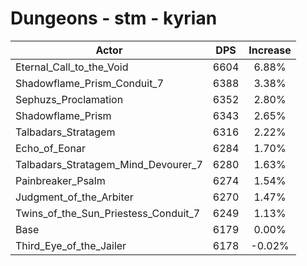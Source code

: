 # Dungeons - stm - kyrian
| Actor | DPS | Increase |
|---|:---:|:---:|
|Eternal_Call_to_the_Void|6604|6.88%|
|Shadowflame_Prism_Conduit_7|6388|3.38%|
|Sephuzs_Proclamation|6352|2.80%|
|Shadowflame_Prism|6343|2.65%|
|Talbadars_Stratagem|6316|2.22%|
|Echo_of_Eonar|6284|1.70%|
|Talbadars_Stratagem_Mind_Devourer_7|6280|1.63%|
|Painbreaker_Psalm|6274|1.54%|
|Judgment_of_the_Arbiter|6270|1.47%|
|Twins_of_the_Sun_Priestess_Conduit_7|6249|1.13%|
|Base|6179|0.00%|
|Third_Eye_of_the_Jailer|6178|-0.02%|

